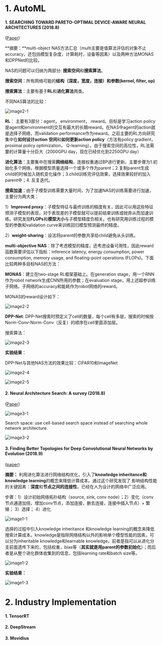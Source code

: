 # 1. AutoML

#### 1. SEARCHING TOWARD PARETO-OPTIMAL DEVICE-AWARE NEURAL ARCHITECTURES (2018.8)

([Paper](https://arxiv.org/pdf/1808.09830.pdf))

**摘要：**multi-object NAS方法汇总（multi主要是值算法评估的对象不止accuracy，还包括模型复杂度，计算耗时，设备等因素）以及两种方法MONAS和DPPNet的比较。

NAS的问题可以归纳为两部分: **搜索空间**和**搜索算法**。

**搜索空间**：所有网络可能的**结构（深度，宽度，连接）**和**参数(kernel, filter, op)**

**搜索算法**：主要有基于**RL**和**进化算法**两类。

不同NAS算法的比较：

![image2-1](pic/image_151.jpg)

**RL**： 主要有3部分：agent， environment， reward。目标是学习action policy是agent和environment的交互有最大的长期reward。在NAS中agent的action就是选择子网络，而validation performance作为reward。之前主要的RL方向研究集中在**如何设计action 空间**和**如何更新action policy**（方法有policy gradient， proximal policy optimization， Q-learning）。由于搜索空间的高位性，RL法需要的计算量十分巨大（2000GPU day，现在已经优化到2250GPU day）

**进化算法**：主要集中在搜索**网络结构**，连接权重通过BP进行更新。主要步骤为1.初始化多个网络，根据模型质量选择一个或多个作为parent；2.复制parent生成child的时候加入随机变化操作；3.child训练完评估效果，选择效果较好的加入parent中；4. 反复迭代。

**搜索加速**：由于子模型训练需要大量时间，为了加速NAS的训练需要进行加速，主要分为两大类：

1）**Improved proxy**：子模型特征与最终训练的精度有关，因此可以用这些特征预测子模型的表现，对于表现差的子模型就可以提前结束训练或抛弃从而加速训练。研究发现**FLOPs**和**模型大小**与子模型精度负相关。也有研究用训练过程的模型的参数和validation curve来训练回归模型预测最终的精度。

2）**weight-sharing**：设法将parent的参数共享给child避免从头训练。

**multi-objective NAS**：除了考虑模型的精度，还考虑设备可用性，因此reward函数需要评估以下指标：inference latency, energy consumption, power consumption, memory usage, and floating-point operations (FLOPs)。下面比较两种多目标NAS的方法：

**MONAS**：建立在two-stage RL框架基础上。在generation stage，用一个RNN作为robot network生成CNN所用的参数；在evaluation stage，用上述超参训练子网络。子网络的accuracy和能耗作为robot网络的reward。

MONAS的reward设计如下：

![image2-2](pic/image_152.jpg)

**DPP-Net**: DPP-Net搜索时预定义了cell的数量，每个cell有多层，搜索的时候按Norm-Conv-Norm-Conv（反复）的顺序在cell里面添加层。

搜索算法：

![image2-3](pic/image_153.jpg)

**实验结果**：

DPP-Net与其他NAS方法的效果比较：CIFAR10和ImageNet

![image2-4](pic/image_154.jpg)

![image2-5](pic/image_155.jpg)

#### 2. Neural Architecture Search: A survey (2018.8)

([Paper](https://arxiv.org/pdf/1808.05377.pdf))

![image3-1](pic/image_156.jpg)

Search space: use cell-based search space instead of searching whole network architecture.

![image3-2](pic/image_157.jpg)



#### 3. Finding Better Topologies for Deep Convolutional Neural Networks by Evolution (2018.9)

([paper](https://arxiv.org/pdf/1809.03242.pdf))

**摘要：** 利用进化算法进行网络结构优化，引入了**knowledge inheritance和knowledge learning**的概念来降低计算成本。通过这个研究发现了 影响结构性能的关键因素：**深度**和**节点之间的连接性**，已经在人为设计的网络中广泛应用。

步骤：1）设计初始网络拓扑结构（source, sink, conv node）；2）变化（conv节点通道加倍，增加conv节点，添加连接，删去连接，连接中插入节点）+ 繁殖； 3）选择； 4）进化

![image1-1](pic/image_149.jpg)

选择的过程中引入knowledge inheritance 和knowledge learning的概念来降低搜索计算成本。knowledge是指除网络结构以外的影响单个模型性能的因素，可以分为inheritable knowledge和learnable knowledge，前者是指可以从进化分支前面遗传下来的，包括权重，bias等（**其实就是用parent的参数初始化**）；而后者是从整个进化群体收集到的信息，包括learning rate和batch size等。

![image1-2](pic/image_148.jpg)

**实验结果：**

![image1-3](pic/image_150.jpg)





# 2. Industry Implementation

#### 1. TensorRT 

#### 2. DeepStream

#### 3. Movidius 



